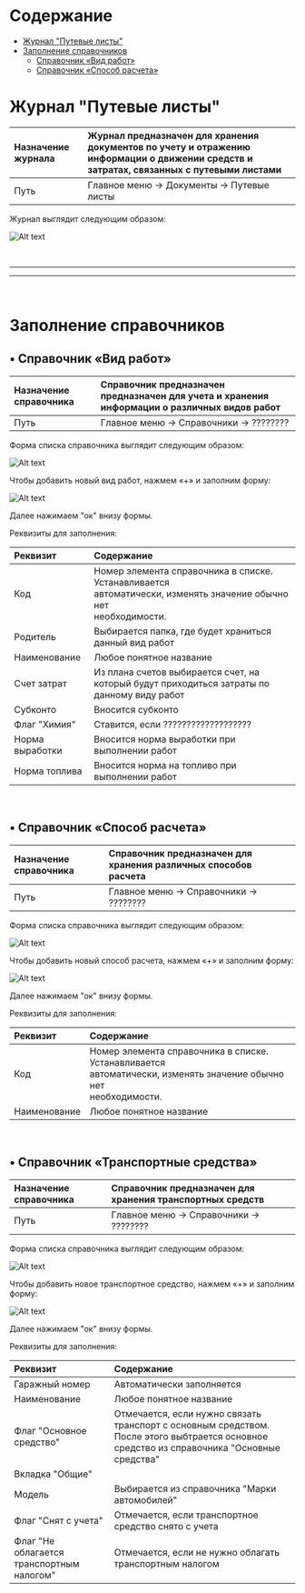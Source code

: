 # Содержание
- [Журнал "Путевые листы"](https://github.com/OlgaN5/Doc/blob/master/tripTickets/%D0%9F%D1%83%D1%82%D0%B5%D0%B2%D1%8B%D0%B5%20%D0%BB%D0%B8%D1%81%D1%82%D1%8B.md#%D0%B6%D1%83%D1%80%D0%BD%D0%B0%D0%BB-%D0%BF%D1%83%D1%82%D0%B5%D0%B2%D1%8B%D0%B5-%D0%BB%D0%B8%D1%81%D1%82%D1%8B)
- [Заполнение справочников](https://github.com/OlgaN5/Doc/blob/master/tripTickets/%D0%9F%D1%83%D1%82%D0%B5%D0%B2%D1%8B%D0%B5%20%D0%BB%D0%B8%D1%81%D1%82%D1%8B.md#%D0%B7%D0%B0%D0%BF%D0%BE%D0%BB%D0%BD%D0%B5%D0%BD%D0%B8%D0%B5-%D1%81%D0%BF%D1%80%D0%B0%D0%B2%D0%BE%D1%87%D0%BD%D0%B8%D0%BA%D0%BE%D0%B2)
  - [Справочник «Вид работ»](https://github.com/OlgaN5/Doc/blob/master/tripTickets/%D0%9F%D1%83%D1%82%D0%B5%D0%B2%D1%8B%D0%B5%20%D0%BB%D0%B8%D1%81%D1%82%D1%8B.md#--%D1%81%D0%BF%D1%80%D0%B0%D0%B2%D0%BE%D1%87%D0%BD%D0%B8%D0%BA-%D0%B2%D0%B8%D0%B4-%D1%80%D0%B0%D0%B1%D0%BE%D1%82)
  - [Справочник «Способ расчета»](https://github.com/OlgaN5/Doc/blob/master/tripTickets/%D0%9F%D1%83%D1%82%D0%B5%D0%B2%D1%8B%D0%B5%20%D0%BB%D0%B8%D1%81%D1%82%D1%8B.md#-%D1%81%D0%BF%D1%80%D0%B0%D0%B2%D0%BE%D1%87%D0%BD%D0%B8%D0%BA-%D1%81%D0%BF%D0%BE%D1%81%D0%BE%D0%B1-%D1%80%D0%B0%D1%81%D1%87%D0%B5%D1%82%D0%B0)

# Журнал "Путевые листы"


 | Назначение  журнала |  Журнал  предназначен для хранения документов по учету и отражению информации о движении средств и затратах, связанных с путевыми листами  |
 |:-------------------------|:-------------------------------------------------------|
 | Путь                     |  Главное меню → Документы → Путевые листы |


Журнал выглядит следующим образом: 

![Alt text](images/%D0%96%D1%83%D1%80%D0%BD%D0%B0%D0%BB%D0%9F%D1%83%D1%82%D0%B5%D0%B2%D1%8B%D0%B5%D0%9B%D0%B8%D1%81%D1%82%D1%8B.jpg)

<br/>

--------------------------------------------------------------------------------
-------------------------------------------------------------------------------- 

<br/>

# Заполнение справочников


## &bull;  Справочник «Вид работ»


 | Назначение  справочника  |  Справочник предназначен предназначен для учета и хранения информации о различных видов работ   |
 |:-------------------------|:-------------------------------------------------------|
 | Путь                     |  Главное меню → Справочники → ???????? |


Форма списка справочника выглядит следующим образом:

![Alt text](images/%D0%A1%D0%BF%D1%80%D0%B0%D0%B2%D0%BE%D1%87%D0%BD%D0%B8%D0%BA%D0%92%D0%B8%D0%B4%D1%8B%D0%A0%D0%B0%D0%B1%D0%BE%D1%82.jpg)

Чтобы добавить новый вид работ, нажмем «+» и заполним форму:

![Alt text](images/%D0%97%D0%B0%D0%BF%D0%BE%D0%BB%D0%BD%D0%B5%D0%BD%D0%B8%D0%B5%D0%A1%D0%BF%D1%80%D0%B0%D0%B2%D0%BE%D1%87%D0%BD%D0%B8%D0%BA%D0%B0%D0%92%D0%B8%D0%B4%D1%8B%D0%A0%D0%B0%D0%B1%D0%BE%D1%82.jpg)

Далее нажимаем \"ок\" внизу формы.

Реквизиты для заполнения:


| **Реквизит**      |  **Содержание**                                          |
|:------------------|:---------------------------------------------------------|
| Код               | Номер элемента справочника в списке. Устанавливается <br>автоматически, изменять значение обычно нет  <br> необходимости. |
| Родитель         | Выбирается папка, где будет храниться данный вид работ    |
| Наименование      | Любое понятное название                    |
| Счет затрат      | Из плана счетов выбирается счет, на который будут приходиться затраты по данному виду работ                   |
| Субконто    | Вносится субконто                   |
| Флаг "Химия"     | Ставится, если ???????????????????                  |
| Норма выработки    | Вносится норма выработки при выполнении работ                 |
| Норма топлива    | Вносится норма на топливо при выполнении работ              |



<br/>

## &bull; Справочник «Способ расчета»


 | Назначение  справочника  |  Справочник предназначен для хранения различных способов расчета       |
 |:-------------------------|:-------------------------------------------------------|
 | Путь                     |  Главное меню → Справочники → ???????? |


Форма списка справочника выглядит следующим образом:

![Alt text](images/%D0%A1%D0%BF%D1%80%D0%B0%D0%B2%D0%BE%D1%87%D0%BD%D0%B8%D0%BA%D0%A1%D0%BF%D0%BE%D1%81%D0%BE%D0%B1%D1%8B%D0%A0%D0%B0%D1%81%D1%87%D0%B5%D1%82%D0%B0%D0%9D%D0%BE%D1%80%D0%BC.jpg)

Чтобы добавить новый способ расчета, нажмем «+» и заполним форму:

![Alt text](images/%D0%97%D0%B0%D0%BF%D0%BE%D0%BB%D0%BD%D0%B5%D0%BD%D0%B8%D0%B5%D0%A1%D0%BF%D1%80%D0%B0%D0%B2%D0%BE%D1%87%D0%BD%D0%B8%D0%BA%D0%B0%D0%A1%D0%BF%D0%BE%D1%81%D0%BE%D0%B1%D1%8B%D0%A0%D0%B0%D1%81%D1%87%D0%B5%D1%82%D0%B0%D0%9D%D0%BE%D1%80%D0%BC.jpg)
 
Далее нажимаем \"ок\" внизу формы.

Реквизиты для заполнения:

| **Реквизит**      |  **Содержание**                                          |
|:------------------|:---------------------------------------------------------|
| Код               | Номер элемента справочника в списке. Устанавливается <br>автоматически, изменять значение обычно нет  <br> необходимости. |
| Наименование      | Любое понятное название                    |

<br/>

## &bull; Справочник «Транспортные средства»


 | Назначение  справочника  |  Справочник предназначен для хранения транспортных средств       |
 |:-------------------------|:-------------------------------------------------------|
 | Путь                     |  Главное меню → Справочники → ???????? |


Форма списка справочника выглядит следующим образом:

![Alt text](<images/СправочникТранспортные средства.jpg>)

Чтобы добавить новое транспортное средство, нажмем «+» и заполним форму:

![Alt text](images/%D0%97%D0%B0%D0%BF%D0%BE%D0%BB%D0%BD%D0%B5%D0%BD%D0%B8%D0%B5%D0%A1%D0%BF%D1%80%D0%B0%D0%B2%D0%BE%D1%87%D0%BD%D0%B8%D0%BA%D0%B0%D0%A2%D1%80%D0%B0%D0%BD%D1%81%D0%BF%D0%BE%D1%80%D1%82%D0%BD%D1%8B%D0%B5%D0%A1%D1%80%D0%B5%D0%B4%D1%81%D1%82%D0%B2%D0%B0.jpg)

Далее нажимаем \"ок\" внизу формы.

Реквизиты для заполнения:


| **Реквизит**      |  **Содержание**                                          |
|:------------------|:---------------------------------------------------------|
| Гаражный номер               | Автоматически заполняется |
| Наименование      | Любое понятное название                    |
| Флаг "Основное средство"      | Отмечается, если нужно связать транспорт с основным средством. После этого выбтрается основное средство из справочника "Основные средства"            |
| Вкладка "Общие"                 |
| Модель   | Выбирается из справочника "Марки автомобилей"              |
| Флаг "Снят с учета"    | Отмечается, если транспортное средство снято с учета             |
| Флаг "Не облагается транспортным налогом"  | Отмечается, если не нужно облагать транспортным налогом             |




